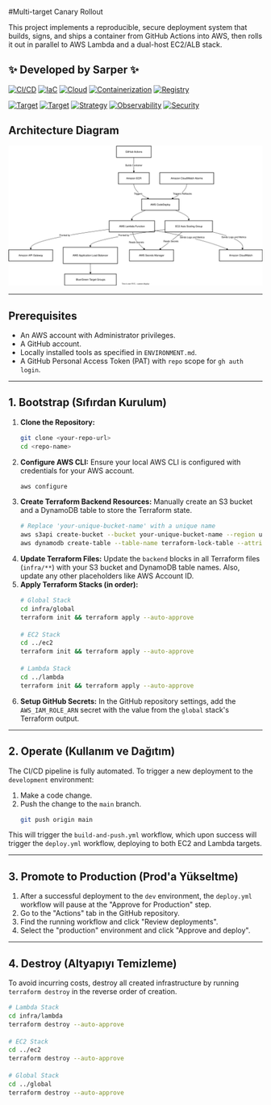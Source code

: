 #Multi-target Canary Rollout

This project implements a reproducible, secure deployment system that builds, signs, and ships a container from GitHub Actions into AWS, then rolls it out in parallel to AWS Lambda and a dual-host EC2/ALB stack.

## ✨ Developed by Sarper ✨

[![CI/CD](https://img.shields.io/badge/CI/CD-GitHub_Actions-blue?logo=githubactions)](https://github.com/features/actions)
[![IaC](https://img.shields.io/badge/IaC-Terraform-purple?logo=terraform)](https://www.terraform.io/)
[![Cloud](https://img.shields.io/badge/Cloud-AWS-orange?logo=amazonaws)](https://aws.amazon.com/)
[![Containerization](https://img.shields.io/badge/Container-Docker-blue?logo=docker)](https://www.docker.com/)
[![Registry](https://img.shields.io/badge/Registry-Amazon_ECR-orange?logo=amazonaws)](https://aws.amazon.com/ecr/)

[![Target](https://img.shields.io/badge/Target-Amazon_EC2-green?logo=amazonec2)](https://aws.amazon.com/ec2/)
[![Target](https://img.shields.io/badge/Target-AWS_Lambda-yellow?logo=awslambda)](https://aws.amazon.com/lambda/)
[![Strategy](https://img.shields.io/badge/Strategy-Blue/Green-informational)](https://martinfowler.com/bliki/BlueGreenDeployment.html)
[![Observability](https://img.shields.io/badge/Observability-CloudWatch-blueviolet?logo=amazoncloudwatch)](https://aws.amazon.com/cloudwatch/)
[![Security](https://img.shields.io/badge/Security-Cosign_Signing-critical)](https://www.sigstore.dev/)

## Architecture Diagram
![Architecture](docs/diagram.svg)

---
## Prerequisites
* An AWS account with Administrator privileges.
* A GitHub account.
* Locally installed tools as specified in `ENVIRONMENT.md`.
* A GitHub Personal Access Token (PAT) with `repo` scope for `gh auth login`.

---
## 1. Bootstrap (Sıfırdan Kurulum)
1.  **Clone the Repository:**
    ```bash
    git clone <your-repo-url>
    cd <repo-name>
    ```
2.  **Configure AWS CLI:**
    Ensure your local AWS CLI is configured with credentials for your AWS account.
    ```bash
    aws configure
    ```
3.  **Create Terraform Backend Resources:**
    Manually create an S3 bucket and a DynamoDB table to store the Terraform state.
    ```bash
    # Replace 'your-unique-bucket-name' with a unique name
    aws s3api create-bucket --bucket your-unique-bucket-name --region us-east-1
    aws dynamodb create-table --table-name terraform-lock-table --attribute-definitions AttributeName=LockID,AttributeType=S --key-schema AttributeName=LockID,KeyType=HASH --provisioned-throughput ReadCapacityUnits=5,WriteCapacityUnits=5 --region us-east-1
    ```
4.  **Update Terraform Files:**
    Update the `backend` blocks in all Terraform files (`infra/**`) with your S3 bucket and DynamoDB table names. Also, update any other placeholders like AWS Account ID.
5.  **Apply Terraform Stacks (in order):**
    ```bash
    # Global Stack
    cd infra/global
    terraform init && terraform apply --auto-approve

    # EC2 Stack
    cd ../ec2
    terraform init && terraform apply --auto-approve

    # Lambda Stack
    cd ../lambda
    terraform init && terraform apply --auto-approve
    ```
6.  **Setup GitHub Secrets:**
    In the GitHub repository settings, add the `AWS_IAM_ROLE_ARN` secret with the value from the `global` stack's Terraform output.

---
## 2. Operate (Kullanım ve Dağıtım)
The CI/CD pipeline is fully automated. To trigger a new deployment to the `development` environment:
1.  Make a code change.
2.  Push the change to the `main` branch.
    ```bash
    git push origin main
    ```
This will trigger the `build-and-push.yml` workflow, which upon success will trigger the `deploy.yml` workflow, deploying to both EC2 and Lambda targets.

---
## 3. Promote to Production (Prod'a Yükseltme)
1.  After a successful deployment to the `dev` environment, the `deploy.yml` workflow will pause at the "Approve for Production" step.
2.  Go to the "Actions" tab in the GitHub repository.
3.  Find the running workflow and click "Review deployments".
4.  Select the "production" environment and click "Approve and deploy".

---
## 4. Destroy (Altyapıyı Temizleme)
To avoid incurring costs, destroy all created infrastructure by running `terraform destroy` in the reverse order of creation.
```bash
# Lambda Stack
cd infra/lambda
terraform destroy --auto-approve

# EC2 Stack
cd ../ec2
terraform destroy --auto-approve

# Global Stack
cd ../global
terraform destroy --auto-approve
